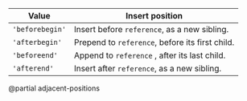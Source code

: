 | Value           | Insert position                                  |
|-----------------|--------------------------------------------------|
| `'beforebegin'` | Insert before `reference`, as a new sibling.     |
| `'afterbegin'`  | Prepend to `reference`, before its first child.  |
| `'beforeend'`   | Append to `reference` , after its last child.    |
| `'afterend'`    | Insert after `reference`, as a new sibling.      |

@partial adjacent-positions
